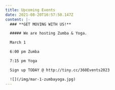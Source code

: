 ```yaml
---
title: Upcoming Events
date: 2021-08-20T16:57:50.147Z
content: |-
  ### **GET MOVING WITH US!**

  ##### We are hosting Zumba & Yoga.

  March 1

  6﻿:00 pm Zumba

  7﻿:15 pm Yoga

  Sign up TODAY @ http://tiny.cc/360Events2023

  ![](/img/mar-1-zumbayoga.jpg)
---
```

